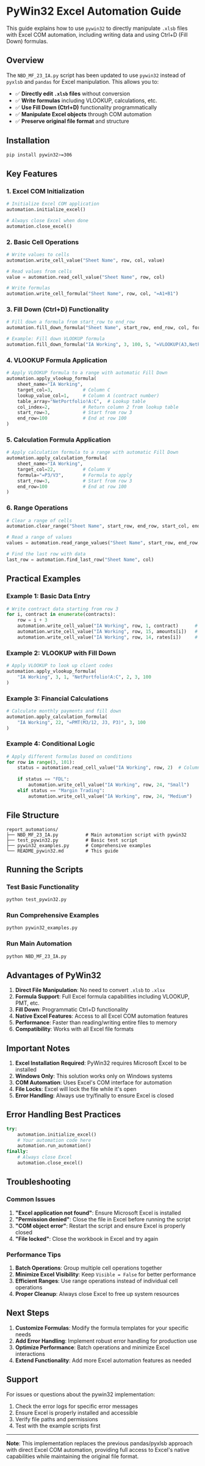 # PyWin32 Excel Automation Guide

This guide explains how to use `pywin32` to directly manipulate `.xlsb` files with Excel COM automation, including writing data and using Ctrl+D (Fill Down) formulas.

## Overview

The `NBD_MF_23_IA.py` script has been updated to use `pywin32` instead of `pyxlsb` and `pandas` for Excel manipulation. This allows you to:

- ✅ **Directly edit `.xlsb` files** without conversion
- ✅ **Write formulas** including VLOOKUP, calculations, etc.
- ✅ **Use Fill Down (Ctrl+D)** functionality programmatically
- ✅ **Manipulate Excel objects** through COM automation
- ✅ **Preserve original file format** and structure

## Installation

```bash
pip install pywin32>=306
```

## Key Features

### 1. Excel COM Initialization

```python
# Initialize Excel COM application
automation.initialize_excel()

# Always close Excel when done
automation.close_excel()
```

### 2. Basic Cell Operations

```python
# Write values to cells
automation.write_cell_value("Sheet Name", row, col, value)

# Read values from cells
value = automation.read_cell_value("Sheet Name", row, col)

# Write formulas
automation.write_cell_formula("Sheet Name", row, col, "=A1+B1")
```

### 3. Fill Down (Ctrl+D) Functionality

```python
# Fill down a formula from start_row to end_row
automation.fill_down_formula("Sheet Name", start_row, end_row, col, formula)

# Example: Fill down VLOOKUP formula
automation.fill_down_formula("IA Working", 3, 100, 5, "=VLOOKUP(A3,NetPortfolio!A:C,2,FALSE)")
```

### 4. VLOOKUP Formula Application

```python
# Apply VLOOKUP formula to a range with automatic Fill Down
automation.apply_vlookup_formula(
    sheet_name="IA Working",
    target_col=3,           # Column C
    lookup_value_col=1,     # Column A (contract number)
    table_array="NetPortfolio!A:C",  # Lookup table
    col_index=2,            # Return column 2 from lookup table
    start_row=3,            # Start from row 3
    end_row=100             # End at row 100
)
```

### 5. Calculation Formula Application

```python
# Apply calculation formula to a range with automatic Fill Down
automation.apply_calculation_formula(
    sheet_name="IA Working",
    target_col=22,          # Column V
    formula="=P3/V3",       # Formula to apply
    start_row=3,            # Start from row 3
    end_row=100             # End at row 100
)
```

### 6. Range Operations

```python
# Clear a range of cells
automation.clear_range("Sheet Name", start_row, end_row, start_col, end_col)

# Read a range of values
values = automation.read_range_values("Sheet Name", start_row, end_row, start_col, end_col)

# Find the last row with data
last_row = automation.find_last_row("Sheet Name", col)
```

## Practical Examples

### Example 1: Basic Data Entry

```python
# Write contract data starting from row 3
for i, contract in enumerate(contracts):
    row = i + 3
    automation.write_cell_value("IA Working", row, 1, contract)      # Column A
    automation.write_cell_value("IA Working", row, 15, amounts[i])   # Column O
    automation.write_cell_value("IA Working", row, 14, rates[i])     # Column N
```

### Example 2: VLOOKUP with Fill Down

```python
# Apply VLOOKUP to look up client codes
automation.apply_vlookup_formula(
    "IA Working", 3, 1, "NetPortfolio!A:C", 2, 3, 100
)
```

### Example 3: Financial Calculations

```python
# Calculate monthly payments and fill down
automation.apply_calculation_formula(
    "IA Working", 22, "=PMT(M3/12, J3, P3)", 3, 100
)
```

### Example 4: Conditional Logic

```python
# Apply different formulas based on conditions
for row in range(3, 101):
    status = automation.read_cell_value("IA Working", row, 2)  # Column B
    
    if status == "FDL":
        automation.write_cell_value("IA Working", row, 24, "Small")
    elif status == "Margin Trading":
        automation.write_cell_value("IA Working", row, 24, "Medium")
```

## File Structure

```
report_automations/
├── NBD_MF_23_IA.py          # Main automation script with pywin32
├── test_pywin32.py          # Basic test script
├── pywin32_examples.py      # Comprehensive examples
└── README_pywin32.md        # This guide
```

## Running the Scripts

### Test Basic Functionality

```bash
python test_pywin32.py
```

### Run Comprehensive Examples

```bash
python pywin32_examples.py
```

### Run Main Automation

```bash
python NBD_MF_23_IA.py
```

## Advantages of PyWin32

1. **Direct File Manipulation**: No need to convert `.xlsb` to `.xlsx`
2. **Formula Support**: Full Excel formula capabilities including VLOOKUP, PMT, etc.
3. **Fill Down**: Programmatic Ctrl+D functionality
4. **Native Excel Features**: Access to all Excel COM automation features
5. **Performance**: Faster than reading/writing entire files to memory
6. **Compatibility**: Works with all Excel file formats

## Important Notes

1. **Excel Installation Required**: PyWin32 requires Microsoft Excel to be installed
2. **Windows Only**: This solution works only on Windows systems
3. **COM Automation**: Uses Excel's COM interface for automation
4. **File Locks**: Excel will lock the file while it's open
5. **Error Handling**: Always use try/finally to ensure Excel is closed

## Error Handling Best Practices

```python
try:
    automation.initialize_excel()
    # Your automation code here
    automation.run_automation()
finally:
    # Always close Excel
    automation.close_excel()
```

## Troubleshooting

### Common Issues

1. **"Excel application not found"**: Ensure Microsoft Excel is installed
2. **"Permission denied"**: Close the file in Excel before running the script
3. **"COM object error"**: Restart the script and ensure Excel is properly closed
4. **"File locked"**: Close the workbook in Excel and try again

### Performance Tips

1. **Batch Operations**: Group multiple cell operations together
2. **Minimize Excel Visibility**: Keep `Visible = False` for better performance
3. **Efficient Ranges**: Use range operations instead of individual cell operations
4. **Proper Cleanup**: Always close Excel to free up system resources

## Next Steps

1. **Customize Formulas**: Modify the formula templates for your specific needs
2. **Add Error Handling**: Implement robust error handling for production use
3. **Optimize Performance**: Batch operations and minimize Excel interactions
4. **Extend Functionality**: Add more Excel automation features as needed

## Support

For issues or questions about the pywin32 implementation:

1. Check the error logs for specific error messages
2. Ensure Excel is properly installed and accessible
3. Verify file paths and permissions
4. Test with the example scripts first

---

**Note**: This implementation replaces the previous pandas/pyxlsb approach with direct Excel COM automation, providing full access to Excel's native capabilities while maintaining the original file format.
